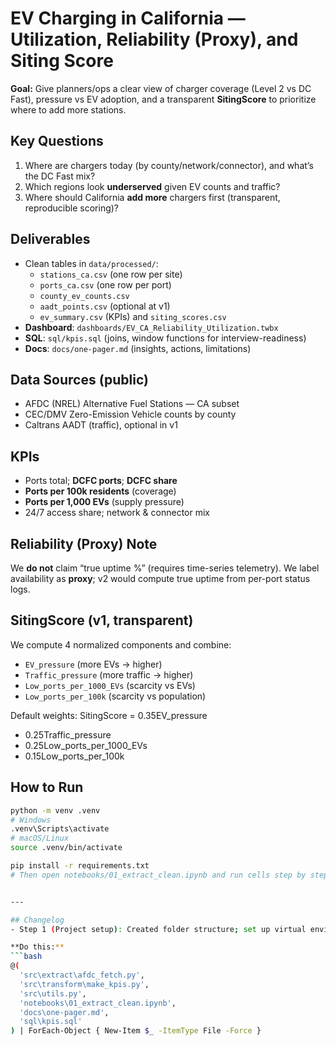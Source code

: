 # EV Charging in California — Utilization, Reliability (Proxy), and Siting Score

**Goal:** Give planners/ops a clear view of charger coverage (Level 2 vs DC Fast), pressure vs EV adoption, and a transparent **SitingScore** to prioritize where to add more stations.

## Key Questions
1) Where are chargers today (by county/network/connector), and what’s the DC Fast mix?
2) Which regions look **underserved** given EV counts and traffic?
3) Where should California **add more** chargers first (transparent, reproducible scoring)?

## Deliverables
- Clean tables in `data/processed/`:
  - `stations_ca.csv` (one row per site)
  - `ports_ca.csv` (one row per port)
  - `county_ev_counts.csv`
  - `aadt_points.csv` (optional at v1)
  - `ev_summary.csv` (KPIs) and `siting_scores.csv`
- **Dashboard**: `dashboards/EV_CA_Reliability_Utilization.twbx`
- **SQL**: `sql/kpis.sql` (joins, window functions for interview-readiness)
- **Docs**: `docs/one-pager.md` (insights, actions, limitations)

## Data Sources (public)
- AFDC (NREL) Alternative Fuel Stations — CA subset
- CEC/DMV Zero-Emission Vehicle counts by county
- Caltrans AADT (traffic), optional in v1

## KPIs
- Ports total; **DCFC ports**; **DCFC share**
- **Ports per 100k residents** (coverage)
- **Ports per 1,000 EVs** (supply pressure)
- 24/7 access share; network & connector mix

## Reliability (Proxy) Note
We **do not** claim “true uptime %” (requires time-series telemetry). We label availability as **proxy**; v2 would compute true uptime from per-port status logs.

## SitingScore (v1, transparent)
We compute 4 normalized components and combine:
- `EV_pressure` (more EVs → higher)
- `Traffic_pressure` (more traffic → higher)
- `Low_ports_per_1000_EVs` (scarcity vs EVs)
- `Low_ports_per_100k` (scarcity vs population)

Default weights:
SitingScore = 0.35EV_pressure
+ 0.25Traffic_pressure
+ 0.25Low_ports_per_1000_EVs
+ 0.15Low_ports_per_100k


## How to Run
```bash
python -m venv .venv
# Windows
.venv\Scripts\activate
# macOS/Linux
source .venv/bin/activate

pip install -r requirements.txt
# Then open notebooks/01_extract_clean.ipynb and run cells step by step


---

## Changelog
- Step 1 (Project setup): Created folder structure; set up virtual environment; added requirements.txt; created placeholders (extract/transform/utils/notebook); added README with KPIs/SitingScore and running instructions; created docs/one-pager and sql/kpis.sql.

**Do this:**
```bash
@(
  'src\extract\afdc_fetch.py',
  'src\transform\make_kpis.py',
  'src\utils.py',
  'notebooks\01_extract_clean.ipynb',
  'docs\one-pager.md',
  'sql\kpis.sql'
) | ForEach-Object { New-Item $_ -ItemType File -Force }

